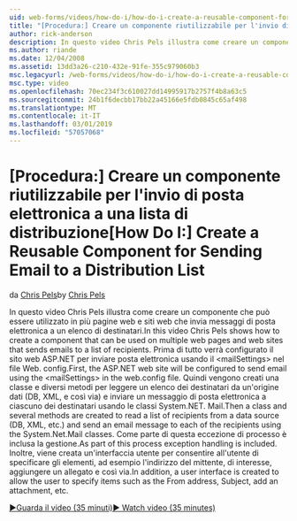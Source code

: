 ```yaml
---
uid: web-forms/videos/how-do-i/how-do-i-create-a-reusable-component-for-sending-email-to-a-distribution-list
title: "[Procedura:] Creare un componente riutilizzabile per l'invio di posta elettronica a una lista di distribuzione | Microsoft Docs"
author: rick-anderson
description: In questo video Chris Pels illustra come creare un componente che può essere utilizzato in più pagine web e siti web che invia messaggi di posta elettronica a un elenco di destinatari. Home...
ms.author: riande
ms.date: 12/04/2008
ms.assetid: 13dd3a26-c210-432e-91fe-355c979060b3
msc.legacyurl: /web-forms/videos/how-do-i/how-do-i-create-a-reusable-component-for-sending-email-to-a-distribution-list
msc.type: video
ms.openlocfilehash: 70ec234f3c610027dd14995917b2757f4b8a63c5
ms.sourcegitcommit: 24b1f6decbb17bb22a45166e5fdb0845c65af498
ms.translationtype: MT
ms.contentlocale: it-IT
ms.lasthandoff: 03/01/2019
ms.locfileid: "57057068"
---
```

<a name="how-do-i-create-a-reusable-component-for-sending-email-to-a-distribution-list"></a><span data-ttu-id="d1898-104">[Procedura:] Creare un componente riutilizzabile per l'invio di posta elettronica a una lista di distribuzione</span><span class="sxs-lookup"><span data-stu-id="d1898-104">[How Do I:] Create a Reusable Component for Sending Email to a Distribution List</span></span>
====================
<span data-ttu-id="d1898-105">da [Chris Pels](https://twitter.com/chrispels)</span><span class="sxs-lookup"><span data-stu-id="d1898-105">by [Chris Pels](https://twitter.com/chrispels)</span></span>

<span data-ttu-id="d1898-106">In questo video Chris Pels illustra come creare un componente che può essere utilizzato in più pagine web e siti web che invia messaggi di posta elettronica a un elenco di destinatari.</span><span class="sxs-lookup"><span data-stu-id="d1898-106">In this video Chris Pels shows how to create a component that can be used on multiple web pages and web sites that sends emails to a list of recipients.</span></span> <span data-ttu-id="d1898-107">Prima di tutto verrà configurato il sito web ASP.NET per inviare posta elettronica usando il &lt;mailSettings&gt; nel file Web. config.</span><span class="sxs-lookup"><span data-stu-id="d1898-107">First, the ASP.NET web site will be configured to send email using the &lt;mailSettings&gt; in the web.config file.</span></span> <span data-ttu-id="d1898-108">Quindi vengono creati una classe e diversi metodi per leggere un elenco dei destinatari da un'origine dati (DB, XML, e così via) e inviare un messaggio di posta elettronica a ciascuno dei destinatari usando le classi System.NET. Mail.</span><span class="sxs-lookup"><span data-stu-id="d1898-108">Then a class and several methods are created to read a list of recipients from a data source (DB, XML, etc.) and send an email message to each of the recipients using the System.Net.Mail classes.</span></span> <span data-ttu-id="d1898-109">Come parte di questa eccezione di processo è inclusa la gestione.</span><span class="sxs-lookup"><span data-stu-id="d1898-109">As part of this process exception handling is included.</span></span> <span data-ttu-id="d1898-110">Inoltre, viene creata un'interfaccia utente per consentire all'utente di specificare gli elementi, ad esempio l'indirizzo del mittente, di interesse, aggiungere un allegato e così via.</span><span class="sxs-lookup"><span data-stu-id="d1898-110">In addition, a user interface is created to allow the user to specify items such as the From address, Subject, add an attachment, etc.</span></span>

[<span data-ttu-id="d1898-111">&#9654;Guarda il video (35 minuti)</span><span class="sxs-lookup"><span data-stu-id="d1898-111">&#9654; Watch video (35 minutes)</span></span>](https://channel9.msdn.com/Blogs/ASP-NET-Site-Videos/how-do-i-create-a-reusable-component-for-sending-email-to-a-distribution-list)
